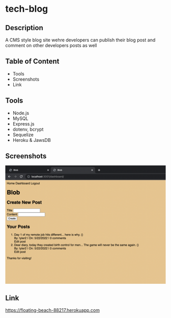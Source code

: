 # tech-blog

## Description
A CMS style  blog site wehre developers can publish their blog post and comment on other developers posts as well

## Table of Content
 - Tools
 - Screenshots
 - Link

 ## Tools
  - Node.js
  - MySQL
  - Express.js
  - dotenv, bcrypt
  - Sequelize
  - Heroku & JawsDB

  ## Screenshots 
  ![](public/assets/blog.png)

## Link
https://floating-beach-88217.herokuapp.com
